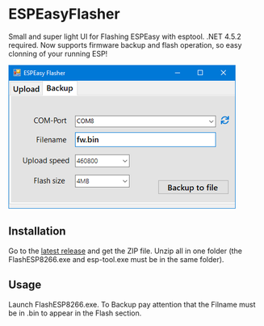 # ESPEasyFlasher

Small and super light UI for Flashing ESPEasy with esptool. .NET 4.5.2 required.
Now supports firmware backup and flash operation, so easy clonning of your running ESP!

![Screenshot](screenshot.png)

## Installation

Go to the [latest release](https://github.com/raomin/ESPEasyFlasher/releases/latest) and get the ZIP file.
Unzip all in one folder (the FlashESP8266.exe and esp-tool.exe must be in the same folder).

## Usage

Launch FlashESP8266.exe.
To Backup pay attention that the Filname must be in .bin to appear in the Flash section.
